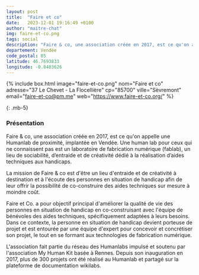 ```yaml
---
layout: post
title:  "Faire et co"
date:   2023-12-01 19:16:49 +0100
author: "maitre-chat"
img: faire-et-co.png
tags: social
description: "Faire & co, une association créée en 2017, est ce qu'on appelle une Humanlab de proximité, implanté en Vendée. Une human lab pour ceux qui ne connaissent pas est un laboratoire de fabrication numérique (fablab), un lieu de sociabilité, d’entraide et de créativité dédié à la réalisation d’aides techniques aux handicaps. La mission de Faire & co est d'être un lieu d'entraide et de créativité à destination et à l'écoute des personnes en situation de handicap afin de leur offrir la possibilité de co-construire des aides techniques sur mesure à moindre coût."
departement: Vendée
code_postal: 85
latitude: 46.7693833
longitude: -0.8403626
---
```


{% include box.html image="faire-et-co.png" nom="Faire et co" adresse="37 Le Chevet - La Flocellière" cp="85700" ville="Sèvremont" email="faire-et-co@pm.me" web="https://www.faire-et-co.org/" %}

{: .mb-5}

### Présentation


Faire & co, une association créée en 2017, est ce qu'on appelle une Humanlab de proximité, implantée en Vendée. Une human lab pour ceux qui ne connaissent pas est un laboratoire de fabrication numérique (fablab), un lieu de sociabilité, d’entraide et de créativité dédié à la réalisation d’aides techniques aux handicaps. 

La mission de Faire & co est d'être un lieu d'entraide et de créativité à destination et à l'écoute des personnes en situation de handicap afin de leur offrir la possibilité de co-construire des aides techniques sur mesure à moindre coût.

Faire et Co. a pour objectif principal d'améliorer la qualité de vie des personnes en situation de handicap en co-construisant avec l'équipe de bénévoles des aides techniques, spécifiquement adaptées à leurs besoins. Dans ce contexte, la personne en situation de handicap devient porteuse de projet et est entourée par une équipe d'expert pour concevoir et concrétiser son projet, le tout en se formant aux technologies de fabrication numérique. 

L'association fait partie du réseau des Humanlabs impulsé et soutenu par l'association My Human Kit basée à Rennes. Depuis son inauguration en 2017, plus de 300 projets ont été réalisé au Humanlab et partagé sur la plateforme de documentation wikilabs. 